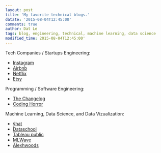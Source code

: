 ```yaml
---
layout: post
title: 'My favorite technical blogs.'
datate: '2015-08-04T12:45:00'
comments: true
author: Dat Le
tags: blog, engineering, technical, machine learning, data science
modified_time: 2015-08-04T12:45:00'
---
```


Tech Companies / Startups Engineering:

- [Instagram](http://instagram-engineering.tumblr.com/)
- [Airbnb](http://nerds.airbnb.com/)
- [Netflix](http://techblog.netflix.com/)
- [Etsy](https://codeascraft.com/)

Programming / Software Engineering:

- [The Changelog](https://changelog.com/)
- [Coding Horror](http://blog.codinghorror.com/)

Machine Learning, Data Science, and Data Vizualization:

- [ŷhat](http://blog.yhathq.com/)
- [Dataschool](http://www.dataschool.io/)
- [Tableau public](https://public.tableau.com/s/blog)
- [MLWave](http://mlwave.com/)
- [Alexhwoods](http://alexhwoods.com/)
